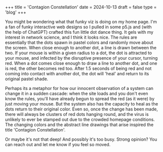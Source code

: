 +++
title = 'Contagion Constellation'
date = 2024-10-13
draft = false
type = 'blog'
+++

You might be wondering what that funky viz is doing on my home page. I'm a fan of funky interactive web designs so I pulled in some p5.js and (with the help of ChatGPT) crafted this fun little dot dance thing. It gels with my interest in network science, and I think it looks nice. The rules are essentially that the dots spawn in pastel colors and randomly move about the screen. When close enough to another dot, a line is drawn between the two. If your mouse is within a given radius to a dot, the dot is attracted to your mouse, and infected by the disruptive presence of your cursor, turning red. When a dot comes close enough to draw a line to another dot, and one is red, the other becomes red too. After 1.5 seconds of being red and not coming into contact with another dot, the dot will 'heal' and return to its original pastel shade. 

Perhaps its a metaphor for how our innocent observation of a system can change it in a sudden cascade: when the site loads and you don't even know the rules, you'll have already begun to spread the red (as it were) by just moving your mouse. But the system also has the capacity to heal as the dots return to their original color. Even so, once the change has been made, there will always be clusters of red dots hanging round, and the virus is unlikely to ever be stamped out due to the crowded homepage conditions. The changing colors and the abstract line drawings that arise inspired the title 'Contagion Constellation'.

Or maybe it's not that deep! And possibly it's too busy. Strong opinion? You can reach out and let me know if you feel so moved.